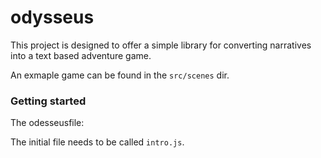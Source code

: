 # odysseus
This project is designed to offer a simple library for converting narratives into a text based adventure game. 

An exmaple game can be found in the `src/scenes` dir.

### Getting started

The odesseusfile:


The initial file needs to be called `intro.js`. 

